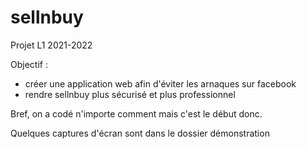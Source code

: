 # sellnbuy
Projet L1 2021-2022

Objectif : 
- créer une application web afin d'éviter les arnaques sur facebook
- rendre sellnbuy plus sécurisé et plus professionnel

Bref, on a codé n'importe comment mais c'est le début donc.

Quelques captures d'écran sont dans le dossier démonstration
